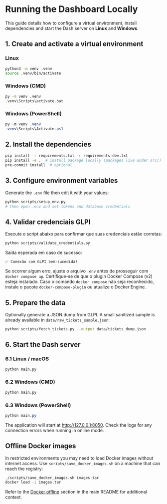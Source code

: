 # Running the Dashboard Locally

This guide details how to configure a virtual environment, install dependencies and start the Dash server on **Linux** and **Windows**.

## 1. Create and activate a virtual environment

### Linux

```bash
python3 -m venv .venv
source .venv/bin/activate
```

### Windows (CMD)

```bat
py -m venv .venv
.venv\Scripts\activate.bat
```

### Windows (PowerShell)

```powershell
py -m venv .venv
.venv\Scripts\Activate.ps1
```

## 2. Install the dependencies

```bash
pip install -r requirements.txt -r requirements-dev.txt
pip install -e .  # install package locally (packages live under src/)
pre-commit install  # optional
```

## 3. Configure environment variables

Generate the `.env` file then edit it with your values:

```bash
python scripts/setup_env.py
# then open .env and set tokens and database credentials
```

## 4. Validar credenciais GLPI

Execute o script abaixo para confirmar que suas credenciais estão corretas:

```bash
python scripts/validate_credentials.py
```

Saída esperada em caso de sucesso:

```text
✅ Conexão com GLPI bem-sucedida!
```

Se ocorrer algum erro, ajuste o arquivo `.env` antes de prosseguir com `docker compose up`.
Certifique-se de que o plugin Docker Compose (v2) esteja instalado. Caso o comando
`docker compose` não seja reconhecido, instale o pacote `docker-compose-plugin` ou
atualize o Docker Engine.

## 5. Prepare the data

Optionally generate a JSON dump from GLPI. A small sanitized sample is already
available in `data/raw_tickets_sample.json`:

```bash
python scripts/fetch_tickets.py --output data/tickets_dump.json
```

## 6. Start the Dash server

### 6.1 Linux / macOS

```bash
python main.py
```

### 6.2 Windows (CMD)

```bat
python main.py
```

### 6.3 Windows (PowerShell)

```powershell
python main.py
```

The application will start at <http://127.0.0.1:8050>. Check the logs for any
connection errors when running in online mode.

## Offline Docker images

In restricted environments you may need to load Docker images without internet
access. Use `scripts/save_docker_images.sh` on a machine that can reach the
registry:

```bash
./scripts/save_docker_images.sh images.tar
docker load -i images.tar
```

Refer to the [Docker offline](../README.md#docker-offline) section in the main
README for additional context.
